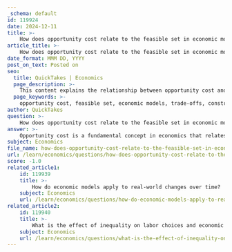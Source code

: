 ```yaml
---
_schema: default
id: 119924
date: 2024-12-11
title: >-
    How does opportunity cost relate to the feasible set in economic models?
article_title: >-
    How does opportunity cost relate to the feasible set in economic models?
date_format: MMM DD, YYYY
post_on_text: Posted on
seo:
  title: QuickTakes | Economics
  page_description: >-
    This content explains the relationship between opportunity cost and the feasible set in economic models, highlighting the concept of trade-offs and constraints involved in decision-making.
  page_keywords: >-
    opportunity cost, feasible set, economic models, trade-offs, constraints, production possibility frontier, PPF, decision-making, resource allocation, efficiency
author: QuickTakes
question: >-
    How does opportunity cost relate to the feasible set in economic models?
answer: >-
    Opportunity cost is a fundamental concept in economics that relates closely to the feasible set in economic models. The feasible set refers to the collection of all possible allocations or decisions that satisfy a given set of constraints, such as budget limits or resource availability. In this context, opportunity cost represents the value of the next best alternative that is forgone when a particular choice is made.\n\nFor instance, if an individual decides to spend an hour working instead of enjoying leisure time, the opportunity cost of that decision is the value of the leisure time lost, which can be quantified by the wage they could have earned during that hour. In this case, if the wage is €30, then the opportunity cost of choosing work over leisure is €30 worth of consumption that could have been enjoyed instead.\n\nIn graphical representations, such as the production possibility frontier (PPF), opportunity cost is illustrated through the trade-offs between different goods or services. The slope of the PPF indicates the opportunity cost of producing one good over another, showing how much of one good must be sacrificed to produce more of another. This visual tool helps to clarify the concepts of efficiency and trade-offs, which are central to economic theory.\n\nMoreover, the feasible frontier in economic models is not always a straight line; it can be curved, reflecting increasing opportunity costs as resources are reallocated. This curvature indicates that as more of one good is produced, increasingly larger amounts of the other good must be given up, highlighting the dynamic nature of opportunity costs in decision-making.\n\nIn summary, opportunity cost is intricately linked to the feasible set in economic models, as it quantifies the trade-offs involved in making choices under constraints. Understanding this relationship is crucial for effective decision-making in various economic contexts.
subject: Economics
file_name: how-does-opportunity-cost-relate-to-the-feasible-set-in-economic-models.md
url: /learn/economics/questions/how-does-opportunity-cost-relate-to-the-feasible-set-in-economic-models
score: -1.0
related_article1:
    id: 119939
    title: >-
        How do economic models apply to real-world changes over time?
    subject: Economics
    url: /learn/economics/questions/how-do-economic-models-apply-to-realworld-changes-over-time
related_article2:
    id: 119940
    title: >-
        What is the effect of inequality on labor choices and economic wellbeing?
    subject: Economics
    url: /learn/economics/questions/what-is-the-effect-of-inequality-on-labor-choices-and-economic-wellbeing
---
```


&nbsp;